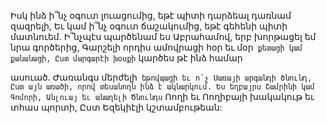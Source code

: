 
Իսկ ինձ ի՞նչ օգուտ լուացումից, եթէ պիտի
դարձեալ դառնամ զազրելի,
Եւ կամ ի՞նչ օգուտ ճաշակումից, եթէ գեհենի
պիտի մատնուեմ.
Ի՞նչպէս պարծենամ ես Աբրահամով, երբ
խորթացել եմ նրա գործերից,
Գարշելի որդիս ամովրացի հօր եւ մօր` քետացի
կամ քանանացի,
Ըստ մարգարէի խօսքի` կարծես թէ ինձ համար


ասուած.
Ժառանգս մերժելի` եթովպացի եւ ո՛չ
Սառայի արգանդի ծնունդ,
Ըստ այն առածի, որով տեսանողն ինձ է
ակնարկում.
Ես եղբայրս Շամրինի կամ Գոմորի,
Անլուայ եւ անաղելի
Ծնունդս` Ոողի եւ Ոողիբայի խակակութ եւ տհաս
պորտի,
Ըստ Եզեկիէլի կշտամբութեան:
